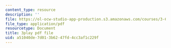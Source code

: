 ```yaml
---
content_type: resource
description: ''
file: https://ol-ocw-studio-app-production.s3.amazonaws.com/courses/3-60-symmetry-structure-and-tensor-properties-of-materials-fall-2005/a51040de7d013b6247fd4cc3af1c229f_4CBKF4LT8l8.pdf
file_type: application/pdf
resourcetype: Document
title: 3play pdf file
uid: a51040de-7d01-3b62-47fd-4cc3af1c229f
---
```

